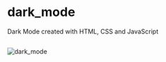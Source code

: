 # dark_mode
Dark Mode created with HTML, CSS and JavaScript
##
![dark_mode](https://user-images.githubusercontent.com/49035646/157911266-1cae97ff-0b1d-4c64-9aaa-d3228cd7e02a.gif)
